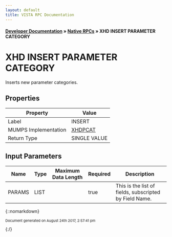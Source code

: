```yaml
---
layout: default
title: VISTA RPC Documentation
---
```


#### [Developer Documentation](../index) &#187; [Native RPCs](TableOfContents) &#187; XHD INSERT PARAMETER CATEGORY<br/>
# XHD INSERT PARAMETER CATEGORY

Inserts new parameter categories.

## Properties

Property | Value
--- | ---
Label | INSERT
MUMPS Implementation | [XHDPCAT](http://code.osehra.org/dox/Routine_XHDPCAT_source.html)
Return Type | SINGLE VALUE


## Input Parameters

Name | Type | Maximum Data Length | Required | Description
--- | --- | --- | --- | ---
PARAMS | LIST |  | true | This is the list of fields, subscripted by Field Name.



{::nomarkdown} <br/><p style="font-size: 11px">Document generated on August 24th 2017, 2:57:41 pm</p>{:/}